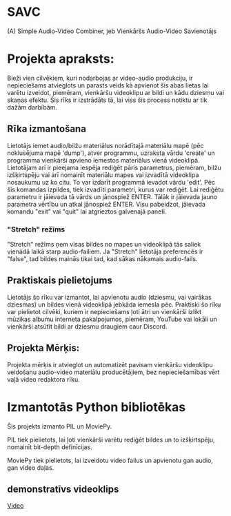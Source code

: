 # SAVC
(A) Simple Audio-Video Combiner, jeb
Vienkāršs Audio-Video Savienotājs

# Projekta apraksts:

Bieži vien cilvēkiem, kuri nodarbojas ar video-audio produkciju, ir nepieciešams atvieglots un parasts veids kā apvienot šīs abas lietas lai varētu izveidot, piemēram, vienkāršu videoklipu ar bildi un kādu dziesmu vai skaņas efektu. Šis rīks ir izstrādāts tā, lai viss šis process notiktu ar tik dažām darbībām.

## Rīka izmantošana

Lietotājs iemet audio/bilžu materiālus norādītajā materiālu mapē (pēc noklusējuma mapē 'dump'), atver programmu, uzraksta vārdu 'create' un programma vienkārši apvieno iemestos materiālus vienā videoklipā. Lietotājam arī ir pieejama iespēja rediģēt pāris parametrus, piemēram, bilžu izšķirtspēju vai arī nomainīt materiālu mapes vai izvadītā videoklipa nosaukumu uz ko citu. To var izdarīt programmā ievadot vārdu 'edit'. Pēc šīs komandas izpildes, tiek izvadīti parametri, kurus var rediģēt. Lai rediģētu parametru ir jāievada tā vārds un jānospiež ENTER. Tālāk ir jāievada jauno parametra vērtību un atkal jānospiež ENTER. Visu pabeidzot, jāievada komandu "exit" vai "quit" lai atgrieztos galvenajā panelī.

### "Stretch" režīms

"Stretch" režīms ņem visas bildes no mapes un videoklipā tās saliek vienādā laikā starp audio-failiem.
Ja "Stretch" lietotāja preferencēs ir "false", tad bildes mainās tikai tad, kad sākas nākamais audio-fails.

## Praktiskais pielietojums

Lietotājs šo rīku var izmantot, lai apvienotu audio (dziesmu, vai vairākas dziesmas) un bildes vienā videoklipā jebkāda iemesla pēc.
Praktiski šo rīku var pielietot cilvēki, kuriem ir nepieciešams ļoti ātri un vienkārši izlikt mūzikas albumu interneta pakalpojumos, piemēram, YouTube vai lokāli un vienkārši atsūtīt bildi ar dziesmu draugiem caur Discord.

## Projekta Mērķis:
Projekta mērķis ir atvieglot un automatizēt pavisam vienkāršu videoklipu veidošanu audio-video materiālu producētājiem, bez nepieciešamības vērt vaļā video redaktora rīku.

# Izmantotās Python bibliotēkas

Šis projekts izmanto PIL un MoviePy.

PIL tiek pielietots, lai ļoti vienkārši varētu rediģēt bildes un to izšķirtspēju, nomainīt bit-depth definīcijas.

MoviePy tiek pielietots, lai izveidotu video failus un apvienotu gan audio, gan video daļas.

## demonstratīvs videoklips

[Video](https://youtu.be/92nSoJlj7AU?si=CpBAZQ6UZ1l6C0Uq)

